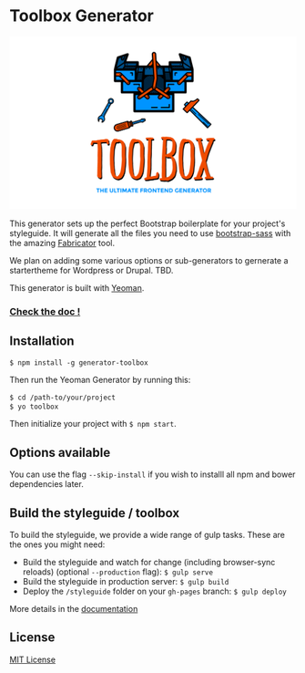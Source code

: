 # Toolbox Generator

![vault-boy](toolbox.png)

This generator sets up the perfect Bootstrap boilerplate for your project's styleguide. It will generate all the files you need to use [bootstrap-sass](https://github.com/twbs/bootstrap-sass) with the amazing [Fabricator](https://github.com/fbrctr/fabricator) tool.

We plan on adding some various options or sub-generators to gernerate a startertheme for Wordpress or Drupal. TBD.

This generator is built with [Yeoman](https://github.com/yeoman/generator).

### [Check the doc !](http://frontend.github.io/toolbox)

## Installation

```shell
$ npm install -g generator-toolbox
```

Then run the Yeoman Generator by running this:

```shell
$ cd /path-to/your/project
$ yo toolbox
```

Then initialize your project with `$ npm start`.

## Options available

You can use the flag `--skip-install` if you wish to installl all npm and bower dependencies later.

## Build the styleguide / toolbox

To build the styleguide, we provide a wide range of gulp tasks. These are the ones you might need:

- Build the styleguide and watch for change (including browser-sync reloads) (optional `--production` flag): `$ gulp serve`
- Build the styleguide in production server: `$ gulp build`
- Deploy the `/styleguide` folder on your `gh-pages` branch: `$ gulp deploy`

More details in the [documentation](http://frontend.github.io/toolbox)

## License

[MIT License](http://opensource.org/licenses/mit-license.php)
